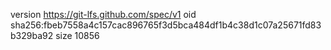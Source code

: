 version https://git-lfs.github.com/spec/v1
oid sha256:fbeb7558a4c157cac896765f3d5bca484df1b4c38d1c07a25671fd83b329ba92
size 10856
